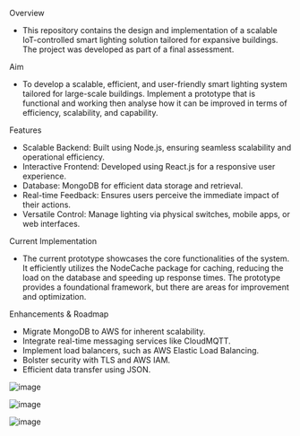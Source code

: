 Overview 
- This repository contains the design and implementation of a scalable IoT-controlled smart lighting solution tailored for expansive buildings. The project was developed as part of a final assessment. 

Aim
- To develop a scalable, efficient, and user-friendly smart lighting system tailored for large-scale buildings. Implement a prototype that is functional and working then analyse how it can be improved in terms of efficiency, scalability, and capability. 

Features
- Scalable Backend: Built using Node.js, ensuring seamless scalability and operational efficiency.
- Interactive Frontend: Developed using React.js for a responsive user experience.
- Database: MongoDB for efficient data storage and retrieval.
- Real-time Feedback: Ensures users perceive the immediate impact of their actions.
- Versatile Control: Manage lighting via physical switches, mobile apps, or web interfaces.
  
Current Implementation
- The current prototype showcases the core functionalities of the system. It efficiently utilizes the NodeCache package for caching, reducing the load on the database and speeding up response times. The prototype provides a foundational framework, but there are areas for improvement and optimization.

Enhancements & Roadmap
- Migrate MongoDB to AWS for inherent scalability.
- Integrate real-time messaging services like CloudMQTT.
- Implement load balancers, such as AWS Elastic Load Balancing.
- Bolster security with TLS and AWS IAM.
- Efficient data transfer using JSON.

![image](https://github.com/PeterP22/IoT-Smart-Lighting-Proto-Type/assets/61686397/71fbfcdd-2b55-4175-b7e6-94d87e3857df)

![image](https://github.com/PeterP22/IoT-Smart-Lighting-Proto-Type/assets/61686397/e9e75fdc-ed56-4f2b-b917-acf3b52bb17f)

![image](https://github.com/PeterP22/IoT-Smart-Lighting-Proto-Type/assets/61686397/69a3b48b-e5a1-4d1b-8303-10ad7c5b867a)




